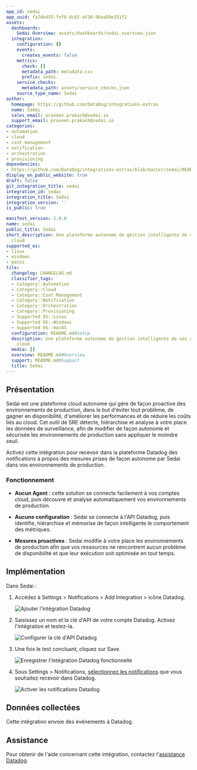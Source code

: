 ```yaml
---
app_id: sedai
app_uuid: fa7de455-fef8-4cb2-af30-9baa50e351f2
assets:
  dashboards:
    Sedai Overview: assets/dashboards/sedai_overview.json
  integration:
    configuration: {}
    events:
      creates_events: false
    metrics:
      check: []
      metadata_path: metadata.csv
      prefix: sedai.
    service_checks:
      metadata_path: assets/service_checks.json
    source_type_name: Sedai
author:
  homepage: https://github.com/DataDog/integrations-extras
  name: Sedai
  sales_email: praveen.prakash@sedai.io
  support_email: praveen.prakash@sedai.io
categories:
- automation
- cloud
- cost management
- notification
- orchestration
- provisioning
dependencies:
- https://github.com/DataDog/integrations-extras/blob/master/sedai/README.md
display_on_public_website: true
draft: false
git_integration_title: sedai
integration_id: sedai
integration_title: Sedai
integration_version: ''
is_public: true

manifest_version: 2.0.0
name: sedai
public_title: Sedai
short_description: Une plateforme autonome de gestion intelligente de vos applications
  cloud
supported_os:
- linux
- windows
- macos
tile:
  changelog: CHANGELOG.md
  classifier_tags:
  - Category::Automation
  - Category::Cloud
  - Category::Cost Management
  - Category::Notification
  - Category::Orchestration
  - Category::Provisioning
  - Supported OS::Linux
  - Supported OS::Windows
  - Supported OS::macOS
  configuration: README.md#Setup
  description: Une plateforme autonome de gestion intelligente de vos applications
    cloud
  media: []
  overview: README.md#Overview
  support: README.md#Support
  title: Sedai
---
```


## Présentation

Sedai est une plateforme cloud autonome qui gère de façon proactive des environnements de production, dans le but d'éviter tout problème, de gagner en disponibilité, d'améliorer les performances et de réduire les coûts liés au cloud. Cet outil de SRE détecte, hiérarchise et analyse à votre place les données de surveillance, afin de modifier de façon autonome et sécurisée les environnements de production sans appliquer le moindre seuil.

Activez cette intégration pour recevoir dans la plateforme Datadog des notifications à propos des mesures prises de façon autonome par Sedai dans vos environnements de production.

### Fonctionnement

* **Aucun Agent** : cette solution se connecte facilement à vos comptes cloud, puis découvre et analyse automatiquement vos environnements de production.

* **Aucune configuration** : Sedai se connecte à l'API Datadog, puis identifie, hiérarchise et mémorise de façon intelligente le comportement des métriques.

* **Mesures proactives** : Sedai modifie à votre place les environnements de production afin que vos ressources ne rencontrent aucun problème de disponibilité et que leur exécution soit optimisée en tout temps.

## Implémentation

Dans Sedai :

1. Accédez à Settings > Notifications > Add Integration > icône Datadog.

   ![Ajouter l'intégration Datadog][1]

2. Saisissez un nom et la clé d'API de votre compte Datadog. Activez l'intégration et testez-la.

   ![Configurer la clé d'API Datadog][2]

3. Une fois le test concluant, cliquez sur Save.

   ![Enregistrer l'intégration Datadog fonctionnelle][3]

4. Sous Settings > Notifications, [sélectionnez les notifications][4] que vous souhaitez recevoir dans Datadog.

   ![Activer les notifications Datadog][5]

## Données collectées

Cette intégration envoie des événements à Datadog.

## Assistance

Pour obtenir de l'aide concernant cette intégration, contactez l'[assistance Datadog][6].


[1]: https://raw.githubusercontent.com/DataDog/integrations-extras/master/sedai/images/DataDog_Notification_Integration.png
[2]: https://raw.githubusercontent.com/DataDog/integrations-extras/master/sedai/images/Add_DataDog_Channel.png
[3]: https://raw.githubusercontent.com/DataDog/integrations-extras/master/sedai/images/Add_DataDog_Channel-Working_REC.png
[4]: https://sedai.gitbook.io/sedai/sedai-user-guide/controls/notifications
[5]: https://raw.githubusercontent.com/DataDog/integrations-extras/master/sedai/images/Enable_Notifications.png
[6]: https://docs.datadoghq.com/fr/help/
